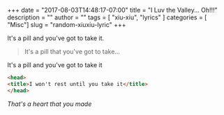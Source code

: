 +++
date = "2017-08-03T14:48:17-07:00"
title = "I Luv the Valley... Oh!!!"
description = ""
author = ""
tags = [ "xiu-xiu", "lyrics" ]
categories  = [ "Misc"]
slug = "random-xiuxiu-lyric"
+++


It's a pill and you've got to take it.

> It's a pill that you've got to take...

It's a pill and you've got to take it

```html
<head>
<title>I won't rest until you take it</title>
</head>
```

*That's a heart that you made*
